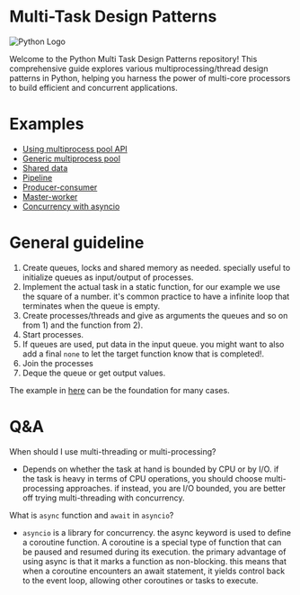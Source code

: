 # Multi-Task Design Patterns

![Python Logo](https://www.python.org/static/community_logos/python-logo.png)

Welcome to the Python Multi Task Design Patterns repository! This comprehensive guide explores various multiprocessing/thread design patterns in Python, helping you harness the power of multi-core processors to build efficient and concurrent applications.

# Examples

* [Using multiprocess pool API]()
* [Generic multiprocess pool]()
* [Shared data]()
* [Pipeline]()
* [Producer-consumer]()
* [Master-worker]()
* [Concurrency with asyncio]()

# General guideline

1. Create queues, locks and shared memory as needed. specially useful to initialize queues as input/output of processes.
2. Implement the actual task in a static function, for our example we use the square of a number. it's common practice to have a infinite loop that terminates when the queue is empty.
3. Create processes/threads and give as arguments the queues and so on from 1) and the function from 2).
4. Start processes.
5. If queues are used, put data in the input queue. you might want to also add a final `none` to let the target function know that is completed!.
6. Join the processes
7. Deque the queue or get output values.

The example in [here]() can be the foundation for many cases.

# Q&A

When should I use multi-threading or multi-processing?
* Depends on whether the task at hand is bounded by CPU or by I/O. if the task is heavy in terms of CPU operations, you should choose multi-processing approaches. if instead, you are I/O bounded, you are better off trying multi-threading with concurrency.

What is `async` function and `await` in `asyncio`?
* `asyncio` is a library for concurrency. the async keyword is used to define a coroutine function. A coroutine is a special type of function that can be paused and resumed during its execution. the primary advantage of using async is that it marks a function as non-blocking. this means that when a coroutine encounters an await statement, it yields control back to the event loop, allowing other coroutines or tasks to execute.
